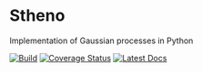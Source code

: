 # Stheno
Implementation of Gaussian processes in Python


[![Build](https://travis-ci.org/wesselb/stheno.svg?branch=master)](https://travis-ci.org/wesselb/stheno)
[![Coverage Status](https://coveralls.io/repos/github/wesselb/stheno/badge.svg?branch=master)](https://coveralls.io/github/wesselb/stheno?branch=master)
[![Latest Docs](https://img.shields.io/badge/docs-latest-blue.svg)](https://skeleton_docs_subdomain.readthedocs.io/en/latest)
